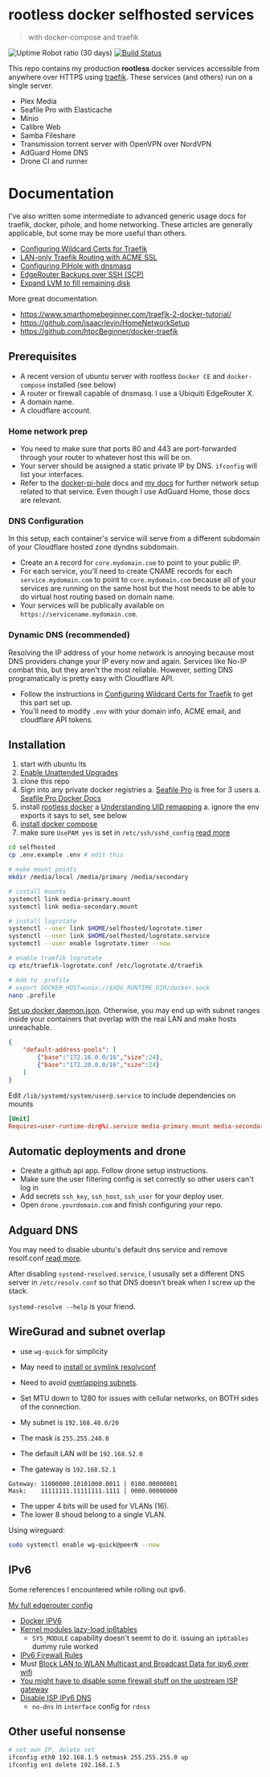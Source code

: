 # rootless docker selfhosted services

> with docker-compose and traefik

![Uptime Robot ratio (30 days)](https://img.shields.io/uptimerobot/ratio/m784171038-19b52e00f52a8d916ba46346)
[![Build Status](https://drone.subdavis.com/api/badges/subdavis/selfhosted/status.svg)](https://drone.subdavis.com/subdavis/selfhosted)

This repo contains my production **rootless** docker services accessible from anywhere over HTTPS using [traefik](https://traefik.io).  These services (and others) run on a single server.

* Plex Media
* Seafile Pro with Elasticache
* Minio
* Calibre Web
* Samba Fileshare
* Transmission torrent server with OpenVPN over NordVPN
* AdGuard Home DNS
* Drone CI and runner

# Documentation

I've also written some intermediate to advanced generic usage docs for traefik, docker, pihole, and home networking.  These articles are generally applicable, but some may be more useful than others.

* [Configuring Wildcard Certs for Traefik](docs/wildcard-certs.md)
* [LAN-only Traefik Routing with ACME SSL](docs/lan-only-routes.md)
* [Configuring PiHole with dnsmasq](docs/pihole-dnsmasq.md)
* [EdgeRouter Backups over SSH (SCP)](docs/edgerouter-backups.md)
* [Expand LVM to fill remaining disk](docs/ubuntu-expand-lvm.md)

More great documentation.

* https://www.smarthomebeginner.com/traefik-2-docker-tutorial/
* https://github.com/isaacrlevin/HomeNetworkSetup
* https://github.com/htpcBeginner/docker-traefik

## Prerequisites

* A recent version of ubuntu server with rootless `Docker CE` and `docker-compose` installed (see below)
* A router or firewall capable of dnsmasq. I use a Ubiquiti EdgeRouter X.
* A domain name.
* A cloudflare account.

### Home network prep

* You need to make sure that ports 80 and 443 are port-forwarded through your router to whatever host this will be on.
* Your server should be assigned a static private IP by DNS.  `ifconfig` will list your interfaces.
* Refer to the [docker-pi-hole](https://github.com/pi-hole/docker-pi-hole) docs and [my docs](docs/pihole-dnsmasq.md) for further network setup related to that service.  Even though I use AdGuard Home, those docs are relevant.

### DNS Configuration

In this setup, each container's service will serve from a different subdomain of your Cloudflare hosted zone dyndns subdomain.

* Create an `A` record for `core.mydomain.com` to point to your public IP.
* For each service, you'll need to create CNAME records for each `service.mydomain.com` to point to `core.mydomain.com` because all of your services are running on the same host but the host needs to be able to do virtual host routing based on domain name.
* Your services will be publically available on `https://servicename.mydomain.com`.

### Dynamic DNS (recommended)

Resolving the IP address of your home network is annoying because most DNS providers change your IP every now and again.  Services like No-IP combat this, but they aren't the most reliable.  However, setting DNS programatically is pretty easy with Cloudflare API.

* Follow the instructions in [Configuring Wildcard Certs for Traefik](docs/wildcard-certs.md) to get this part set up.
* You'll need to modify `.env` with your domain info, ACME email, and cloudflare API tokens.

## Installation

1. start with ubuntu lts
1. [Enable Unattended Upgrades](https://help.ubuntu.com/community/AutomaticSecurityUpdates)
1. clone this repo
1. Sign into any private docker registries
  a. [Seafile Pro](https://www.seafile.com/en/product/private_server/) is free for 3 users
  a. [Seafile Pro Docker Docs](https://download.seafile.com/published/seafile-manual/docker/pro-edition/)
1. install [rootless docker](https://docs.docker.com/engine/security/rootless/)
  a [Understanding UID remapping](https://medium.com/@tonistiigi/experimenting-with-rootless-docker-416c9ad8c0d6)
  a. ignore the env exports it says to set, see below
1. [install docker compose](https://docs.docker.com/compose/install/)
1. make sure `UsePAM yes` is set in `/etc/ssh/sshd_config` [read more](https://superuser.com/questions/1561076/systemctl-use-failed-to-connect-to-bus-no-such-file-or-directory-debian-9)

```bash
cd selfhosted
cp .env.example .env # edit this

# make mount points
mkdir /media/local /media/primary /media/secondary

# install mounts
systemctl link media-primary.mount
systemctl link media-secondary.mount

# install logrotate
systenctl --user link $HOME/selfhosted/logrotate.timer
systenctl --user link $HOME/selfhosted/logrotate.service
systemctl --user enable logrotate.timer --now

# enable traefik logrotate
cp etc/traefik-logrotate.conf /etc/logrotate.d/traefik

# Add to .profile
# export DOCKER_HOST=unix://$XDG_RUNTIME_DIR/docker.sock
nano .profile
```

[Set up docker daemon.json](https://forums.docker.com/t/rootless-docker-ip-range-conflicts/103341).  Otherwise, you may end up with subnet ranges inside your containers that overlap with the real LAN and make hosts unreachable.

``` json
{
    "default-address-pools": [
        {"base":"172.16.0.0/16","size":24},
        {"base":"172.20.0.0/16","size":24}
    ]
}
```

Edit `/lib/systemd/system/user@.service` to include dependencies on mounts

```conf
[Unit]
Requires=user-runtime-dir@%i.service media-primary.mount media-secondary.mount
```

## Automatic deployments and drone

* Create a github api app. Follow drone setup instructions.
* Make sure the user filtering config is set correctly so other users can't log in
* Add secrets `ssh_key`, `ssh_host`, `ssh_user` for your deploy user.
* Open `drone.yourdomain.com` and finish configuring your repo.

## Adguard DNS

You may need to disable ubuntu's default dns service and remove resolf.conf [read more](https://www.smarthomebeginner.com/run-pihole-in-docker-on-ubuntu-with-reverse-proxy/).

After disabling `systemd-resolved.service`, I ususally set a different DNS server in `/etc/resolv.conf` so that DNS doesn't break when I screw up the stack.

`systemd-resolve --help` is your friend.

## WireGurad and subnet overlap

* use `wg-quick` for simplicity
* May need to [install or symlink resolvconf](https://superuser.com/questions/1500691/usr-bin-wg-quick-line-31-resolvconf-command-not-found-wireguard-debian)
* Need to avoid [overlapping subnets](https://www.reddit.com/r/WireGuard/comments/bp01ci/connecting_to_services_through_vpn_when_the/).
* Set MTU down to 1280 for issues with cellular networks, on BOTH sides of the connection.

* My subnet is `192.168.48.0/20`
* The mask is `255.255.240.0`
* The default LAN will be `192.168.52.0`
* The gateway is `192.168.52.1`

```
Gateway: 11000000.10101000.0011 | 0100.00000001
Mask:    11111111.11111111.1111 | 0000.00000000
```

* The upper 4 bits will be used for VLANs (16).
* The lower 8 shoud belong to a single VLAN.

Using wireguard:

```bash
sudo systemctl enable wg-quick@peerN --now
```

## IPv6

Some references I encountered while rolling out ipv6.

[My full edgerouter config](docs/config.boot)

* [Docker IPV6](https://docs.docker.com/config/daemon/ipv6/)
* [Kernel modules lazy-load ip6tables](https://github.com/moby/moby/issues/33605#issuecomment-307361421)
  * `SYS_MODULE` capability doesn't seemt to do it. issuing an `ip6tables` dummy rule worked
* [IPv6 Firewall Rules](https://community.ui.com/questions/Can-someone-let-us-know-the-added-default-IPv6-firewall-rule-mentioned-in-the-new-Edge-OS-2-01/9683f591-6cd2-4677-83c9-e90d2b7c3fbe)
* Must [Block LAN to WLAN Multicast and Broadcast Data for ipv6 over wifi](https://community.ui.com/questions/IPv6-for-UniFi-WiFi/fa7109bb-c33f-4af4-9d98-dc82f0e31d99)
* [You might have to disable some firewall stuff on the upstream ISP gateway](https://community.ui.com/questions/Allow-HTTPs-over-IPv6-in-firewall-Edgemax/c5f00707-4476-4b1b-91d4-7391f73aafa6)
* [Disable ISP IPv6 DNS](https://kazoo.ga/dhcpv6-pd-for-native-ipv6/#)
  * `no-dns` in `interface` config for `rdnss`

## Other useful nonsense

```bash
# set own IP, delete set
ifconfig eth0 192.168.1.5 netmask 255.255.255.0 up
ifconfig en1 delete 192.168.1.5
```


